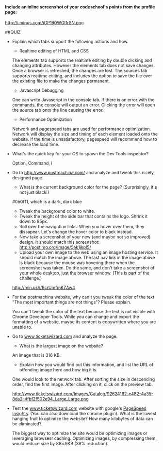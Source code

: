 #### Include an inline screenshot of your codeschool's points from the profile page: 

http://i.minus.com/iGP160WOI1rSN.png

<!-- Modify the Markdown to include your answers. Don't delete the questions! -->

##QUIZ
* Explain which tabs support the following actions and how.
  * Realtime editing of HTML and CSS 

  The elements tab supports the realtime editing by double clicking and changing attributes. However the elements tab does not save changes. Once a browser is refreshed, the changes are lost. The sources tab supports realtime editing, and includes the option to save the file over the existing file to make the changes permanent.

  * Javascript Debugging

  One can write Javascript in the console tab. If there is an error with the commands, the console will output an error. Clicking the error will open the source tab onto the line causing the error. 

  * Performance Optimization 

  Network and pagespeed tabs are used for performance optimization. Network will display the size and timing of each element loaded onto the website. If the time is unsatisfactory, pagespeed will recommend how to decrease the load time.

* What's the quick key for your OS to spawn the Dev Tools inspector?

  Option, Command, i

* Go to http://www.postmachina.com/ and analyze and tweak this nicely designed page.
  * What is the current background color for the page?  (Surprisingly, it's not just black!)

  #0b0f11, which is a dark, dark blue

  * Tweak the background color to white.
  * Tweak the height of the side bar that contains the logo.  Shrink it down to 85px.
  * Roll over the navigation links.  When you hover over them, they dissapear.  Let's change the hover color to black instead.
  * Now take a screenshot of your new (and maybe not so improved) design.  It should match this screenshot: http://postimg.org/image/5ak1jkpl5/
  * Upload your own image to the web using an image hosting service.  It should match the image above. The last nav link in the image above is black because the mouse was hovering there when the screenshot was taken. Do the same, and don't take a screenshot of your whole desktop, just the browser window. (This is part of the challenge.)

  http://min.us/i/RcrUmfmKZAw4

* For the postmachina website, why can't you tweak the color of the text "The most important things are not things"?  Please explain.

  You can't tweak the color of the text because the text is not visible with Chrome Developer Tools. While you can change and export the formatting of a website, maybe its content is copywritten where you are unable to. 

* Go to www.ticketswizard.com and analyze the page.  
  * What is the largest image on the website? 

  An image that is 316 KB. 

  * Explain how you would find out this information, and list the URL of offending image here and how big it is.

  One would look to the network tab. After sorting the size in descending order, find the first image. After clicking on it, click on the preview tab. 

  http://www.ticketswizard.com/Images/Catalog/92624182-c482-4a35-8da2-4fbf2f502e94_Large_Large.png

* Test the www.ticketswizard.com website with google's [PageSpeed Insights](http://www.ticketswizard.com/).  (You can also download the chrome plugin).  What is the lowest hanging fruit to optimize the website?  How many kilobytes of data can be eliminated?


  The biggest way to optimize the site would be optimizing images or leveraging browsesr caching. Optimizing images, by compressing them, would reduce size by 885.9KB (39% reduction). 